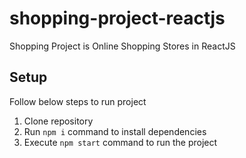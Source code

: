 # shopping-project-reactjs

Shopping Project is Online Shopping Stores in ReactJS

## Setup
Follow below steps to run project
1. Clone repository
2. Run `npm i` command to install dependencies
3. Execute `npm start` command to run the project
